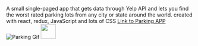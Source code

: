 
A small single-paged app that gets data through Yelp API and lets you find the worst rated parking lots from any city or state around the world.
created with react, redux, JavaScript and lots of CSS
[Link to Parking APP](https://dimitritriantafilo.github.io/parking/ "Parking APP")
![Parking Gif](https://i.imgur.com/UQ2U0EQ.gif)
<img src="https://i.imgur.com/UQ2U0EQ.gif" width="40" height="40" />
